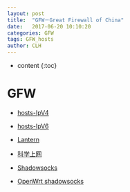 ```yaml
---
layout: post
title:  "GFW－Great Firewall of China"
date:   2017-06-20 10:10:20 
categories: GFW
tags: GFW_hosts
author: CLH
---
```


* content
{:toc}

# GFW #
- [hosts-IpV4](http://idannywu.com/hosts/.html)   

- [hosts-IpV6](https://github.com/lennylxx/ipv6-hosts)

- [Lantern](https://github.com/getlantern/forum/issues/870)

- [科学上网](https://github.com/bannedbook/fanqiang)

- [Shadowsocks](https://github.com/shadowsocks/shadowsocks/tree/master)

- [OpenWrt shadowsocks](https://github.com/softwaredownload/openwrt-fanqiang)